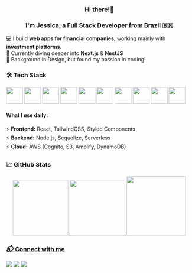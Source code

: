 <h3 align="center"> 
   Hi there!👋
 </h3>
<h3 align="center">
  I'm Jessica, a Full Stack Developer from Brazil 🇧🇷
</h3


💻 I build **web apps for financial companies**, working mainly with **investment platforms**.  
🚀 Currently diving deeper into **Next.js** & **NestJS**  
🎨 Background in Design, but found my passion in coding!  
 
<!--💻 Full Stack Developer

🌱 I’m currently learning `NextJS` & `NestJS`

🎓 Graduated in Design] -->

### 🛠 Tech Stack
<div style="display: inline_block">
  <img src="https://cdn.jsdelivr.net/gh/devicons/devicon/icons/html5/html5-original.svg"  width=45 height=45/>
  <img src="https://cdn.jsdelivr.net/gh/devicons/devicon/icons/css3/css3-original.svg"  width=45 height=45 />
  <img src="https://cdn.jsdelivr.net/gh/devicons/devicon/icons/javascript/javascript-original.svg"  width=45 height=45/>
  <img src="https://cdn.jsdelivr.net/gh/devicons/devicon/icons/react/react-original.svg"  width=45 height=45/>
  <img src="https://cdn.jsdelivr.net/gh/devicons/devicon/icons/nodejs/nodejs-original.svg" width=45 height=45 />
  <img src="https://cdn.jsdelivr.net/gh/devicons/devicon/icons/typescript/typescript-original.svg" width=45 height=45 />
  <img src="https://cdn.jsdelivr.net/gh/devicons/devicon/icons/git/git-original.svg"  width=45 height=45 />
  <img src="https://cdn.jsdelivr.net/gh/devicons/devicon/icons/github/github-original.svg"  width=45 height=45 />
  <img src="https://cdn.jsdelivr.net/gh/devicons/devicon/icons/figma/figma-original.svg"  width=45 height=45/>
  <img src="https://cdn.jsdelivr.net/gh/devicons/devicon/icons/kotlin/kotlin-original.svg"  width=45 height=45/>
</div>



#### What I use daily:
⚡ **Frontend:** React, TailwindCSS, Styled Components  
⚡ **Backend:** Node.js, Sequelize, Serverless  
⚡ **Cloud:** AWS (Cognito, S3, Amplify, DynamoDB)  

### 📈 GitHub Stats
<div align="center">
  <a href="https://github.com/jeadamek">
  <img height="150em" src="https://github-readme-stats.vercel.app/api?username=jeadamek&show_icons=true&theme=radical"/>
  <img height="150em" src="https://github-readme-stats.vercel.app/api/top-langs/?username=jeadamek&layout=compact&theme=radical"/>
  <img height="160em" src="https://github-readme-streak-stats.herokuapp.com/?user=jeadamek&layout=compact&theme=radical"/>
</div>
  



### 📬 Connect with me  
<div style="display: inline_block">
  <a href="https://www.instagram.com/je.adamek/" target="_blank"><img src="https://img.shields.io/badge/Instagram-E4405F?style=for-the-badge&logo=instagram&logoColor=white"/></a>
  <a href="https://www.linkedin.com/in/jessica-adamek/" target="_blank"><img src="https://img.shields.io/badge/LinkedIn-0077B5?style=for-the-badge&logo=linkedin&logoColor=white"/></a>
  <a href="mailto:jessica.g.adamek@gmail.com"><img src="https://img.shields.io/badge/Gmail-D14836?style=for-the-badge&logo=gmail&logoColor=white"/></a> 
</div>
